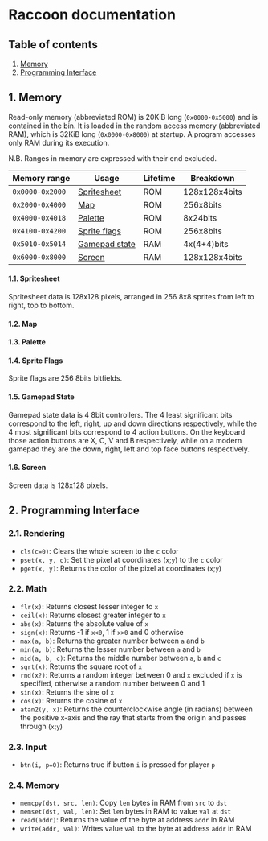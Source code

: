 # Raccoon documentation

## Table of contents
1. [Memory](#1-memory)
2. [Programming Interface](#2-programming-interface)

## 1. Memory

Read-only memory (abbreviated ROM) is 20KiB long (`0x0000-0x5000`) and is contained in the bin. It is loaded in the random access memory (abbreviated RAM), which is 32KiB long (`0x0000-0x8000`) at startup. A program accesses only RAM during its execution.

N.B. Ranges in memory are expressed with their end excluded. 

| Memory range | Usage | Lifetime | Breakdown
| --- | --- | --- | ---
| `0x0000-0x2000` | [Spritesheet](#11-spritesheet) | ROM | 128x128x4bits
| `0x2000-0x4000` | [Map](#12-map) | ROM | 256x8bits
| `0x4000-0x4018` | [Palette](#13-palette) | ROM | 8x24bits
| `0x4100-0x4200` | [Sprite flags](#14-sprite-flags) | ROM | 256x8bits
| `0x5010-0x5014` | [Gamepad state](#15-gamepad-state) | RAM | 4x(4+4)bits
| `0x6000-0x8000` | [Screen](#16-screen) | RAM | 128x128x4bits

#### 1.1. Spritesheet

Spritesheet data is 128x128 pixels, arranged in 256 8x8 sprites from left to right, top to bottom.

#### 1.2. Map

#### 1.3. Palette

#### 1.4. Sprite Flags

Sprite flags are 256 8bits bitfields.

#### 1.5. Gamepad State

Gamepad state data is 4 8bit controllers. The 4 least significant bits correspond to the left, right, up and down directions respectively, while the 4 most significant bits correspond to 4 action buttons. On the keyboard those action buttons are X, C, V and B respectively, while on a modern gamepad they are the down, right, left and top face buttons respectively.

#### 1.6. Screen

Screen data is 128x128 pixels.

## 2. Programming Interface

### 2.1. Rendering

- `cls(c=0)`: Clears the whole screen to the `c` color
- `pset(x, y, c)`: Set the pixel at coordinates (`x`;`y`) to the `c` color
- `pget(x, y)`: Returns the color of the pixel at coordinates (`x`;`y`)

### 2.2. Math

- `flr(x)`: Returns closest lesser integer to `x`
- `ceil(x)`: Returns closest greater integer to `x`
- `abs(x)`: Returns the absolute value of `x`
- `sign(x)`: Returns -1 if `x<0`, 1 if `x>0` and 0 otherwise
- `max(a, b)`: Returns the greater number between `a` and `b`
- `min(a, b)`: Returns the lesser number between `a` and `b`
- `mid(a, b, c)`: Returns the middle number between `a`, `b` and `c`
- `sqrt(x)`: Returns the square root of `x`
- `rnd(x?)`: Returns a random integer between 0 and `x` excluded if `x` is specified, otherwise a random number between 0 and 1
- `sin(x)`: Returns the sine of `x`
- `cos(x)`: Returns the cosine of `x`
- `atan2(y, x)`: Returns the counterclockwise angle (in radians) between the positive x-axis and the ray that starts from the origin and passes through (`x`;`y`)

### 2.3. Input

- `btn(i, p=0)`: Returns true if button `i` is pressed for player `p`

### 2.4. Memory

- `memcpy(dst, src, len)`: Copy `len` bytes in RAM from `src` to `dst`
- `memset(dst, val, len)`: Set `len` bytes in RAM to value `val` at `dst`
- `read(addr)`: Returns the value of the byte at address `addr` in RAM
- `write(addr, val)`: Writes value `val` to the byte at address `addr` in RAM

